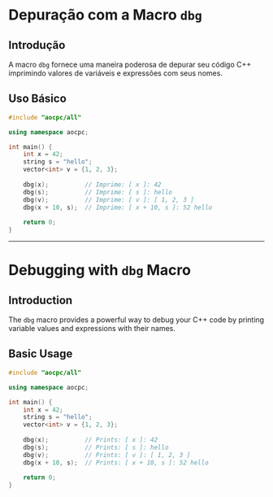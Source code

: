# Depuração com a Macro `dbg`

## Introdução
A macro `dbg` fornece uma maneira poderosa de depurar seu código C++ imprimindo valores de variáveis e expressões com seus nomes.

## Uso Básico

```cpp
#include "aocpc/all"

using namespace aocpc;

int main() {
    int x = 42;
    string s = "hello";
    vector<int> v = {1, 2, 3};
    
    dbg(x);          // Imprime: [ x ]: 42
    dbg(s);          // Imprime: [ s ]: hello
    dbg(v);          // Imprime: [ v ]: [ 1, 2, 3 ]
    dbg(x + 10, s);  // Imprime: [ x + 10, s ]: 52 hello
    
    return 0;
}
```
----
# Debugging with `dbg` Macro

## Introduction
The `dbg` macro provides a powerful way to debug your C++ code by printing variable values and expressions with their names.

## Basic Usage

```cpp
#include "aocpc/all"

using namespace aocpc;

int main() {
    int x = 42;
    string s = "hello";
    vector<int> v = {1, 2, 3};
    
    dbg(x);          // Prints: [ x ]: 42
    dbg(s);          // Prints: [ s ]: hello
    dbg(v);          // Prints: [ v ]: [ 1, 2, 3 ]
    dbg(x + 10, s);  // Prints: [ x + 10, s ]: 52 hello
    
    return 0;
}